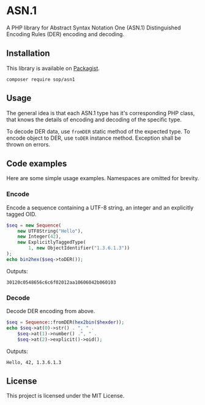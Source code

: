 # ASN.1
A PHP library for Abstract Syntax Notation One (ASN.1)
Distinguished Encoding Rules (DER) encoding and decoding.

## Installation
This library is available on
[Packagist](https://packagist.org/packages/sop/asn1).

    composer require sop/asn1

## Usage
The general idea is that each ASN.1 type has it's corresponding PHP class,
that knows the details of encoding and decoding of the specific type.

To decode DER data, use `fromDER` static method of the expected type.
To encode object to DER, use `toDER` instance method.
Exception shall be thrown on errors.


## Code examples
Here are some simple usage examples. Namespaces are omitted for brevity.

### Encode
Encode a sequence containing a UTF-8 string, an integer
and an explicitly tagged OID.

```php
$seq = new Sequence(
	new UTF8String("Hello"),
	new Integer(42), 
	new ExplicitlyTaggedType(
		1, new ObjectIdentifier("1.3.6.1.3"))
);
echo bin2hex($seq->toDER());
```

Outputs:

    30120c0548656c6c6f02012aa10606042b060103

### Decode
Decode DER encoding from above.

```php
$seq = Sequence::fromDER(hex2bin($hexder));
echo $seq->at(0)->str() . ", " .
	$seq->at(1)->number() .", " .
	$seq->at(2)->explicit()->oid();
```

Outputs:

    Hello, 42, 1.3.6.1.3

## License
This project is licensed under the MIT License.

